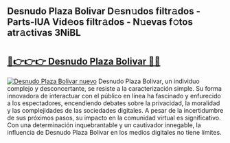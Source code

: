## Desnudo Plaza Bolivar D𝚎sn𝚞dos filtr𝚊dos - Parts-lUA Vid𝚎os filtr𝚊dos - N𝚞evas f𝚘tos atr𝚊ctivas 3NiBL

# <h2><a href="http://mb8g9v.tromn.icu/?c=Desnudo+Plaza+Bolivar">🔗👉👉👉 Desnudo Plaza Bolivar 🔗🔗</a></h2>

[![Desnudo Plaza Bolivar nuevo](https://i.imgur.com/pEAQMta.gif)](http://mb8g9v.tromn.icu/?c=Desnudo+Plaza+Bolivar)
Desnudo Plaza Bolivar, un individuo complejo y desconcertante, se resiste a la caracterización simple. Su forma innovadora de interactuar con el público en línea ha fascinado y enfurecido a los espectadores, encendiendo debates sobre la privacidad, la moralidad y las complejidades de las sociedades digitales. A pesar de la incertidumbre de sus próximos pasos, su impacto en la comunidad virtual es significativo. Con una determinación inquebrantable y un cautivador innegable, la influencia de Desnudo Plaza Bolivar en los medios digitales no tiene límites.
